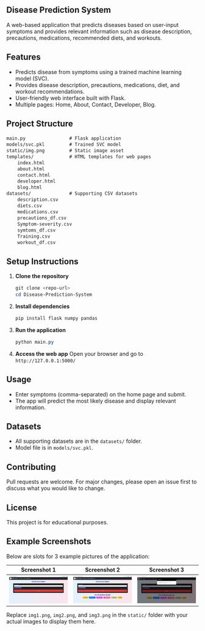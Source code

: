 ## Disease Prediction System

A web-based application that predicts diseases based on user-input symptoms and provides relevant information such as disease description, precautions, medications, recommended diets, and workouts.

## Features
- Predicts disease from symptoms using a trained machine learning model (SVC).
- Provides disease description, precautions, medications, diet, and workout recommendations.
- User-friendly web interface built with Flask.
- Multiple pages: Home, About, Contact, Developer, Blog.

## Project Structure
```
main.py                # Flask application
models/svc.pkl         # Trained SVC model
static/img.png         # Static image asset
templates/             # HTML templates for web pages
    index.html
    about.html
    contact.html
    developer.html
    blog.html
datasets/              # Supporting CSV datasets
    description.csv
    diets.csv
    medications.csv
    precautions_df.csv
    Symptom-severity.csv
    symtoms_df.csv
    Training.csv
    workout_df.csv
```

## Setup Instructions
1. **Clone the repository**
   ```powershell
   git clone <repo-url>
   cd Disease-Prediction-System
   ```
2. **Install dependencies**
   ```powershell
   pip install flask numpy pandas
   ```
3. **Run the application**
   ```powershell
   python main.py
   ```
4. **Access the web app**
   Open your browser and go to `http://127.0.0.1:5000/`

## Usage
- Enter symptoms (comma-separated) on the home page and submit.
- The app will predict the most likely disease and display relevant information.

## Datasets
- All supporting datasets are in the `datasets/` folder.
- Model file is in `models/svc.pkl`.

## Contributing
Pull requests are welcome. For major changes, please open an issue first to discuss what you would like to change.

## License
This project is for educational purposes.

## Example Screenshots
Below are slots for 3 example pictures of the application:

| Screenshot 1           | Screenshot 2           | Screenshot 3           |
|------------------------|------------------------|------------------------|
| ![](static/image1.png) | ![](static/image2.png) | ![](static/image3.png) |

Replace `img1.png`, `img2.png`, and `img3.png` in the `static/` folder with your actual images to display them here.